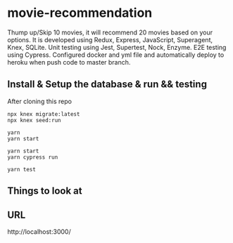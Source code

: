 # movie-recommendation
Thump up/Skip 10 movies, it will recommend 20 movies based on your options.
It is developed using Redux, Express, JavaScript, Superagent, Knex, SQLite.
Unit testing using Jest, Supertest, Nock, Enzyme. 
E2E testing using Cypress.
Configured docker and yml file and automatically deploy to heroku when push code to master branch.

## Install & Setup the database & run && testing

After cloning this repo

```set up the database
npx knex migrate:latest
npx knex seed:run
```

```shell
yarn
yarn start
```

```Cypress E2E testing
yarn start
yarn cypress run 
```

```Unit testing
yarn test
```

## Things to look at

URL                                
-----------------------------------
http://localhost:3000/

